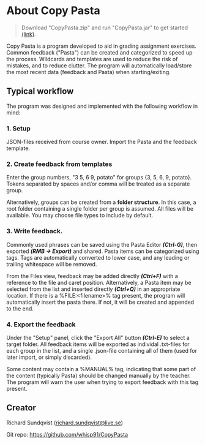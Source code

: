 # About Copy Pasta

>Download "CopyPasta.zip" and run "CopyPasta.jar" to get started  [(link)](https://github.com/whisp91/CopyPasta/raw/master/CopyPasta.zip).

Copy Pasta is a program developed to aid in grading assignment exercises. Common feedback ("Pasta") can be created and categorized to speed up the process. Wildcards and templates are used to reduce the risk of mistakes, and to reduce clutter. The program will automatically load/store the most recent data (feedback and Pasta) when starting/exiting.

 
## Typical workflow

The program was designed and implemented with the following workflow in mind:

### 1. Setup

JSON-files received from course owner. Import the Pasta and the feedback template.

### 2. Create feedback from templates

Enter the group numbers, "3 5, 6  9, potato" for groups {3, 5, 6, 9, potato}. Tokens separated by spaces and/or comma will be treated as a separate group.

Alternatively, groups can be created from a **folder structure**. In this case, a root folder containing a single folder per group is assumed. All files will be available. You may choose file types to include by default.

### 3. Write feedback.  

Commonly used phrases can be saved using the Pasta Editor ***(Ctrl-G)***, then exported ***(RMB -> Export)*** and shared. Pasta items can be categorized using tags. Tags are automatically converted to lower case, and any leading or trailing whitespace will be removed.

From the Files view, feedback may be added directly ***(Ctrl+F)*** with a reference to the file and caret position. Alternatively, a Pasta item may be selected from the list and inserted directly ***(Ctrl+Q)*** in an appropriate location.  If there is a %FILE:\<filename\>% tag present, the program will automatically insert the pasta there. If not, it will be created and appended to the end.

### 4. Export the feedback

Under the "Setup" panel, click the "Export All" button ***(Ctrl-E)*** to select a target folder. All feedback items will be exported as individal .txt-files for each group in the list, and a single .json-file containing all of them (used for later import, or simply discarded).

Some content may contain a %MANUAL% tag, indicating that some part of the content (typically Pasta) should be changed manually by the teacher. The program will warn the user when trying to export feedback with this tag present.
 
## Creator

Richard Sundqvist (richard.sundqvist@live.se)

Git repo: https://github.com/whisp91/CopyPasta
